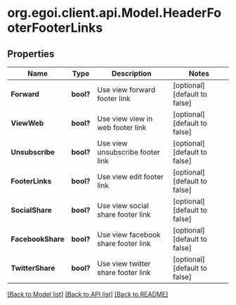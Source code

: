 # org.egoi.client.api.Model.HeaderFooterFooterLinks
## Properties

Name | Type | Description | Notes
------------ | ------------- | ------------- | -------------
**Forward** | **bool?** | Use view forward footer link | [optional] [default to false]
**ViewWeb** | **bool?** | Use view view in web footer link | [optional] [default to false]
**Unsubscribe** | **bool?** | Use view unsubscribe footer link | [optional] [default to false]
**FooterLinks** | **bool?** | Use view edit footer link | [optional] [default to false]
**SocialShare** | **bool?** | Use view social share footer link | [optional] [default to false]
**FacebookShare** | **bool?** | Use view facebook share footer link | [optional] [default to false]
**TwitterShare** | **bool?** | Use view twitter share footer link | [optional] [default to false]

[[Back to Model list]](../README.md#documentation-for-models) [[Back to API list]](../README.md#documentation-for-api-endpoints) [[Back to README]](../README.md)

